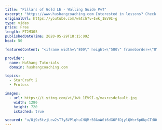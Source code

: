 ```yaml
---
title: "Pillars of Gold LE - Walling Guide PvT"
excerpt: "https://www.hushangcoaching.com Interested in lessons? Check out the website for more information ------------------------------------------------------------------------------------------------------- Want to support HuShang Tutorials directly? Patreon is a website where you can contribute a monthly"
originalUrl: https://youtube.com/watch?v=1wk_1EV9I-g
type: video
price: Free
length: PT2M30S
publishedDateTime: 2020-05-29T18:15:09Z
heat: 50

featuredContent: "<iframe width=\"800\" height=\"500\" frameborder=\"0\" src=\"https://www.youtube.com/embed/1wk_1EV9I-g\" allow=\"accelerometer; autoplay; encrypted-media; gyroscope; picture-in-picture\" allowfullscreen></iframe>"

provider:
  name: HuShang Tutorials
  domain: hushangcoaching.com

topics:
  - StarCraft 2
  - Protoss

images:
  - url: https://i.ytimg.com/vi/1wk_1EV9I-g/maxresdefault.jpg
    width: 1280
    height: 720
    isCached: true

secured: "u/Uj9z5tzjLcw2sT7y8VPlqhuCHQMr50AoW0i6dG6FfDjylQWor6p6NpCTd00WdpLLmZCD2I3JvrTx3d07kcCL8XLel9l2Kuzp4zpr4l/3jKmuvV+KSA45UCmeIiZggLV8VlYO/GgQhQXD17UlT0v29xH4hKiUFMQGDbIQ2xNTlR02FH0JKlGtuvtF7ceb81v50262POiX1L+p6QkJww5DpupGljelvRPEQuY7m1wPt9omAW+rN+jm3CtFJ1Ot/mFUHWPZzJa79EJz12MMszaLIIpAiqoHBqGFHAoKO4ji9i6G1nj9gy0egJhNGEsaciTHL2Ko+0aYLE+FPQuUclBWuhqF2qirj/E0ze3JR1Uftw99eUOd6oorUVOmOvscmW0EnPeCoa/50rCsZvYsPv3W1osAzMBCkkS86M/+5t62E=;OyHb4nJ4H5juUU0U4Ejz5Q=="
---
```


